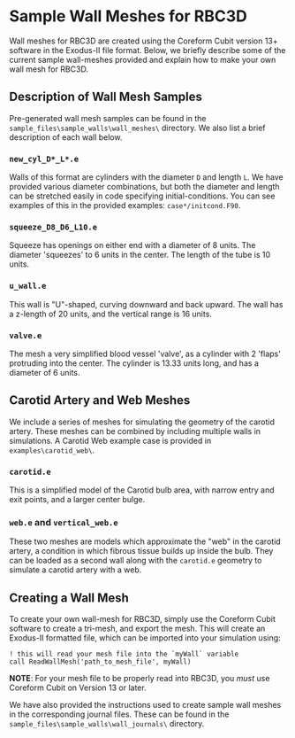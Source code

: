 # Sample Wall Meshes for RBC3D

Wall meshes for RBC3D are created using the Coreform Cubit version 13+ software in the Exodus-II file format. Below, we briefly describe some of the current sample wall-meshes provided and explain how to make your own wall mesh for RBC3D.

## Description of Wall Mesh Samples
Pre-generated wall mesh samples can be found in the `sample_files\sample_walls\wall_meshes\` directory. We also list a brief description of each wall below.

### `new_cyl_D*_L*.e`
Walls of this format are cylinders with the diameter `D` and length `L`. We have provided various diameter combinations, but both the diameter and length can be stretched easily in code specifying initial-conditions. You can see examples of this in the provided examples: `case*/initcond.F90`.

### `squeeze_D8_D6_L10.e`
Squeeze has openings on either end with a diameter of 8 units. The diameter 'squeezes' to 6 units in the center. The length of the tube is 10 units.

### `u_wall.e`
This wall is "U"-shaped, curving downward and back upward. The wall has a z-length of 20 units, and the vertical range is 16 units.

### `valve.e`
The mesh a very simplified blood vessel 'valve', as a cylinder with 2 'flaps' protruding into the center. The cylinder is 13.33 units long, and has a diameter of 6 units.


## Carotid Artery and Web Meshes
We include a series of meshes for simulating the geometry of the carotid artery. These meshes can be combined by including multiple walls in simulations. A Carotid Web example case is provided  in `examples\carotid_web\`.

### `carotid.e`
This is a simplified model of the Carotid bulb area, with narrow entry and exit points, and a larger center bulge.

### `web.e` and `vertical_web.e`
These two meshes are models which approximate the "web" in the carotid artery, a condition in which fibrous tissue builds up inside the bulb.
They can be loaded as a second wall along with the `carotid.e` geometry to simulate a carotid artery with a web.


## Creating a Wall Mesh

To create your own wall-mesh for RBC3D, simply use the Coreform Cubit software to create a tri-mesh, and export the mesh. This will create an Exodus-II formatted file, which can be imported into your simulation using:
```
! this will read your mesh file into the `myWall` variable
call ReadWallMesh('path_to_mesh_file', myWall)
```
__NOTE__: For your mesh file to be properly read into RBC3D, you *must* use Coreform Cubit on Version 13 or later. 

We have also provided the instructions used to create sample wall meshes in the corresponding journal files. These can be found in the `sample_files\sample_walls\wall_journals\` directory.
